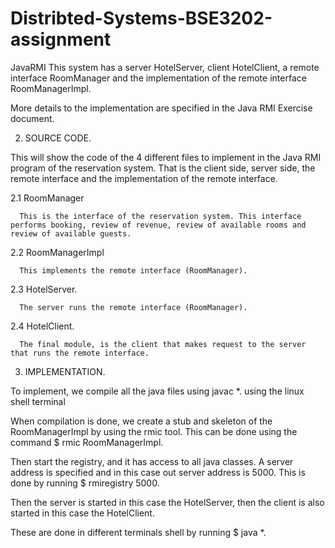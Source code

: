 # Distribted-Systems-BSE3202-assignment
JavaRMI
This system has a server HotelServer, client HotelClient, a remote interface RoomManager and the implementation of the remote interface RoomManagerImpl.

More details to the implementation are specified in the Java RMI Exercise document.

2. SOURCE CODE.

This will show the code of the 4 different files to implement in the Java RMI program of the reservation system.
That is the client side, server side, the remote interface and the implementation of the remote interface.

  2.1 RoomManager
 
      This is the interface of the reservation system. This interface performs booking, review of revenue, review of available rooms and review of available guests.

  2.2 RoomManagerImpl

      This implements the remote interface (RoomManager).

  2.3 HotelServer.

      The server runs the remote interface (RoomManager).

  2.4 HotelClient.

      The final module, is the client that makes request to the server that runs the remote interface.

3. IMPLEMENTATION.


To implement, we compile all the java files using javac *. using the linux shell terminal

When compilation is done, we create a stub and skeleton of the RoomManagerImpl by 	using the rmic tool.
This can be done  using the command $ rmic RoomManagerImpl.

Then start the registry, and it has access to all java classes. A server address is specified 	and in this case out server address is 5000.
This is done by running $ rmiregistry 5000.

Then the server is started in this case the HotelServer, then the client is also started in	this case the HotelClient.

These are done in different terminals shell by running $ java *.
